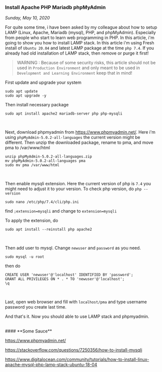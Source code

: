 ### **Install Apache PHP Mariadb phpMyAdmin**
_Sunday, May 10, 2020_

For quite some time, i have been asked by my colleague about how to setup 
LAMP (Linux, Apache, Mariadb (mysql), PHP, and phpMyAdmin). Especially from 
people who start to learn web programming in PHP. In this article, i'm 
going to show you how to install LAMP stack. In this article i'm using 
Fresh install of `Ubuntu 20.04` and latest LAMP package at the time 
`php 7.4`. If you already had old installation of LAMP stack, then remove 
or purge it first!

> WARNING : Because of some security risks, this article should not be used 
in `Production Environment` and only meant to be used in 
`Development and Learning Environment` keep that in mind!

First update and upgrade your system
```
sudo apt update
sudo apt upgrade -y
```

Then install necessary package
```
sudo apt install apache2 mariadb-server php php-mysqli
```
<br>

Next, download phpmyadmin from <https://www.phpmyadmin.net/>. Here i'm using 
`phpMyAdmin-5.0.2-all-languages` the current version might be different. Then 
unzip the downloaded package, rename to pma, and move pma to /var/www/html
```
unzip phpMyAdmin-5.0.2-all-languages.zip
mv phpMyAdmin-5.0.2-all-languages pma
sudo mv pma /var/www/html
```
<br>

Then enable mysqli extension. Here the current version of php is `7.4` you 
might need to adjust it to your version. To check php version, do `php --version`
```
sudo nano /etc/php/7.4/cli/php.ini
```
find `;extension=mysqli` and change to `extension=mysqli`

To apply the extension, do
```
sudo apt install --reinstall php apache2
```
<br>

Then add user to mysql. Change `newuser` and `password` as you need. 
```
sudo mysql -u root
```
then do
```
CREATE USER 'newuser'@'localhost' IDENTIFIED BY 'password';
GRANT ALL PRIVILEGES ON * . * TO 'newuser'@'localhost';
\q
```
<br>

Last, open web browser and fill with `localhost/pma` and type username password you create last time.

And that's it. Now you should able to use LAMP stack and phpmyadmin.

<br>
#### **Some Sauce**
<https://www.digitalocean.com/community/tutorials/how-to-create-a-new-user-and-grant-permissions-in-mysql>

<https://www.phpmyadmin.net/>

<https://stackoverflow.com/questions/7250356/how-to-install-mysqli>

<https://www.digitalocean.com/community/tutorials/how-to-install-linux-apache-mysql-php-lamp-stack-ubuntu-18-04>